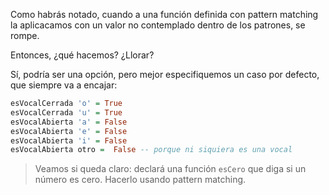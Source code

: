 Como habrás notado, cuando a una función definida con pattern matching la aplicacamos con un valor no contemplado dentro de los patrones, se rompe. 

Entonces, ¿qué hacemos? ¿Llorar?

Sí, podría ser una opción, pero mejor especifiquemos un caso por defecto, que siempre va a encajar: 

```haskell
esVocalCerrada 'o' = True
esVocalCerrada 'u' = True
esVocalAbierta 'a' = False
esVocalAbierta 'e' = False
esVocalAbierta 'i' = False
esVocalAbierta otro =  False -- porque ni siquiera es una vocal
```

> Veamos si queda claro: declará una función `esCero` que diga si un número es cero. Hacerlo usando pattern matching. 

